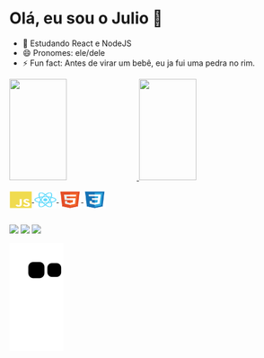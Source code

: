 # Olá, eu sou o Julio 👋

- 🌱 Estudando React e NodeJS
- 😄 Pronomes: ele/dele
- ⚡ Fun fact: Antes de virar um bebê, eu ja fui uma pedra no rim.

<div>
  <a href="https://github.com/juvigh">
  <img height="180em" width="45%" src="https://github-readme-stats.vercel.app/api?username=juvigh&show_icons=true&theme=dark&include_all_commits=true&count_private=true"/>
  <img height="180em" width="45%" src="https://github-readme-stats.vercel.app/api/top-langs/?username=juvigh&layout=compact&langs_count=7&theme=dark"/>
</div>

<div style="display: inline_block"><br>
  <img align="center" alt="julio-Js" height="30" width="40" src="https://raw.githubusercontent.com/devicons/devicon/master/icons/javascript/javascript-plain.svg">
  <img align="center" alt="julio-React" height="30" width="40" src="https://raw.githubusercontent.com/devicons/devicon/master/icons/react/react-original.svg">
  <img align="center" alt="julio-HTML" height="30" width="40" src="https://raw.githubusercontent.com/devicons/devicon/master/icons/html5/html5-original.svg">
  <img align="center" alt="julio-CSS" height="30" width="40" src="https://raw.githubusercontent.com/devicons/devicon/master/icons/css3/css3-original.svg">
 
 ##
 
 <div>
  <a href="https://instagram.com/juvigh" target="_blank"><img src="https://img.shields.io/badge/-Instagram-%23E4405F?style=for-the-badge&logo=instagram&logoColor=white" target="_blank"></a> 
  <a href = "mailto:juliolk.4321@gmail.com"><img src="https://img.shields.io/badge/-Gmail-%23333?style=for-the-badge&logo=gmail&logoColor=white" target="_blank"></a>
  <a href="https://www.linkedin.com/in/julio-c-moreira/" target="_blank"><img src="https://img.shields.io/badge/-LinkedIn-%230077B5?style=for-the-badge&logo=linkedin&logoColor=white" target="_blank"></a>
  
   ![Snake animation](https://github.com/juvigh/juvigh/blob/output/github-contribution-grid-snake.svg)
   
 </div>
